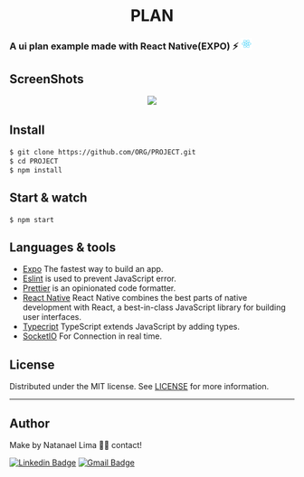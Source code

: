 <h1 align='center'> PLAN </h1>

### A ui plan example made with React Native(EXPO) ⚡️ <code><img height="20" src="https://raw.githubusercontent.com/github/explore/80688e429a7d4ef2fca1e82350fe8e3517d3494d/topics/react/react.png"></code>

## ScreenShots

<p align='center'>
<img src='https://user-images.githubusercontent.com/52014318/124626624-38b67480-de55-11eb-89d7-b8a5b9e8adea.png' width='270'/>
</p>

## Install

    $ git clone https://github.com/ORG/PROJECT.git
    $ cd PROJECT
    $ npm install

## Start & watch

    $ npm start

## Languages & tools

- [Expo](https://expo.io/) The fastest way to build an app.
- [Eslint](https://eslint.org/) is used to prevent JavaScript error.
- [Prettier](https://prettier.io/docs/en/index.html) is an opinionated code formatter.
- [React Native](https://reactnative.dev/) React Native combines the best parts of native development with React, a best-in-class JavaScript library for building user interfaces.
- [Typecript](https://www.typescriptlang.org/) TypeScript extends JavaScript by adding types.
- [SocketIO](https://socket.io/) For Connection in real time.

## License

Distributed under the MIT license. See [LICENSE](LICENSE) for more information.

---

## Author

Make by Natanael Lima 👋🏽 contact!

[![Linkedin Badge](https://img.shields.io/badge/-Natanelvich-blue?style=flat-square&logo=Linkedin&logoColor=white&link=https://www.linkedin.com/in/natanaelvich/)](https://www.linkedin.com/in/natanaelvich/)
[![Gmail Badge](https://img.shields.io/badge/-taelima1997@gmail.com-red?style=flat-square&link=mailto:taelima1997@gmail.com)](mailto:taelima1997@gmail.com)
